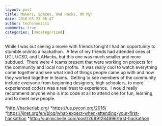 ```yaml
---
layout: post
title: Makers, Spaces, and Hacks, Oh My!
date: 2016-05-22 06:47
author: techenomics1
comments: true
categories: [Uncategorized]
---
```

While I was out seeing a movie with friends tonight I had an opportunity to stumble on/into a hackathon.  A few of my friends had attended ones at UCI, UCSD, and LAHacks, but this one was much smaller and more subdued.  There were 4 teams present that were working on projects for the community and local non profits.  It was really cool to watch everything come together and see what kind of things people came up with and how they worked together in teams.  Getting to see members of the community include everyone from beginning designers, high schoolers, to more experienced coders was a real treat to experience.  I would really recommend anyone who is into code at all to attend one for fun, learning, and to meet new people.

*http://hackerlab.org/
*https://us.pycon.org/2016/
*https://ijnet.org/en/blog/what-expect-when-attending-your-first-hackathon
*http://sunmichelle.com/post/26891284996/first-hackathon

